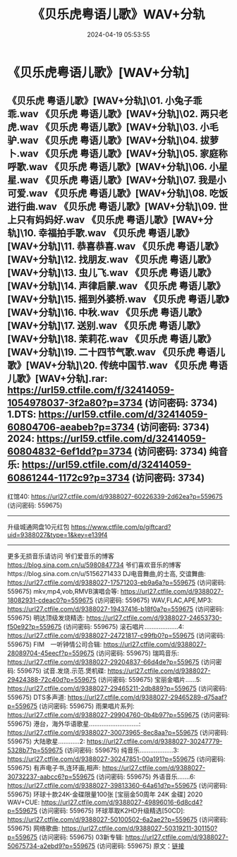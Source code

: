 ﻿---
title: 《贝乐虎粤语儿歌》WAV+分轨
date: 2024-04-19 05:53:55
categories: WAV车载音乐、镜像
tags: 华语中文
---
# 《贝乐虎粤语儿歌》[WAV+分轨]

《贝乐虎 粤语儿歌》[WAV+分轨]\01. 小兔子乖乖.wav
《贝乐虎 粤语儿歌》[WAV+分轨]\02. 两只老虎.wav
《贝乐虎 粤语儿歌》[WAV+分轨]\03. 小毛驴.wav
《贝乐虎 粤语儿歌》[WAV+分轨]\04. 拔萝卜.wav
《贝乐虎 粤语儿歌》[WAV+分轨]\05. 家庭称呼歌.wav
《贝乐虎 粤语儿歌》[WAV+分轨]\06. 小星星.wav
《贝乐虎 粤语儿歌》[WAV+分轨]\07. 我是小可爱.wav
《贝乐虎 粤语儿歌》[WAV+分轨]\08. 吃饭进行曲.wav
《贝乐虎 粤语儿歌》[WAV+分轨]\09. 世上只有妈妈好.wav
《贝乐虎 粤语儿歌》[WAV+分轨]\10. 幸福拍手歌.wav
《贝乐虎 粤语儿歌》[WAV+分轨]\11. 恭喜恭喜.wav
《贝乐虎 粤语儿歌》[WAV+分轨]\12. 找朋友.wav
《贝乐虎 粤语儿歌》[WAV+分轨]\13. 虫儿飞.wav
《贝乐虎 粤语儿歌》[WAV+分轨]\14. 声律启蒙.wav
《贝乐虎 粤语儿歌》[WAV+分轨]\15. 摇到外婆桥.wav
《贝乐虎 粤语儿歌》[WAV+分轨]\16. 中秋.wav
《贝乐虎 粤语儿歌》[WAV+分轨]\17. 送别.wav
《贝乐虎 粤语儿歌》[WAV+分轨]\18. 茉莉花.wav
《贝乐虎 粤语儿歌》[WAV+分轨]\19. 二十四节气歌.wav
《贝乐虎 粤语儿歌》[WAV+分轨]\20. 传统中国节.wav
《贝乐虎 粤语儿歌》[WAV+分轨].rar: https://url59.ctfile.com/f/32414059-1054978037-3f2a80?p=3734
(访问密码: 3734)
1.DTS: https://url59.ctfile.com/d/32414059-60804706-aeabeb?p=3734
(访问密码: 3734)
2024: https://url59.ctfile.com/d/32414059-60804832-6ef1dd?p=3734
(访问密码: 3734)
纯音乐: https://url59.ctfile.com/d/32414059-60861244-1172c9?p=3734
(访问密码: 3734)
-----------------------------------------------------------------------------------------
红馆40: https://url27.ctfile.com/d/9388027-60226339-2d62ea?p=559675
(访问密码: 559675)
*****************************************************
升级城通网盘10元红包 https://www.ctfile.com/p/giftcard?uid=9388027&type=1&key=e139f4
**************************
更多无损音乐请访问
爷们爱音乐的博客
https://blog.sina.com.cn/u/5980847734
爷们喜欢音乐的博客https://blog.sina.com.cn/u/5156271433
DJ电音舞曲,的士高, 交谊舞曲: https://url27.ctfile.com/d/9388027-17571203-eb9a6a?p=559675
(访问密码: 559675)
mkv,mp4,vob,RMVB演唱会等: https://url27.ctfile.com/d/9388027-18082931-cdeac0?p=559675
(访问密码: 559675)
WAV,FLAC,APE,MP3: https://url27.ctfile.com/d/9388027-19437416-b18f0a?p=559675
(访问密码: 559675)
明达顶级发烧精选: https://url27.ctfile.com/d/9388027-24653730-f50e92?p=559675
(访问密码: 559675)
滚石唱片...................4: https://url27.ctfile.com/d/9388027-24721817-c99fb0?p=559675
(访问密码: 559675)
FIM　一听钟情公司合辑: https://url27.ctfile.com/d/9388027-28089704-45eecf?p=559675
(访问密码: 559675)
瑞鸣音乐: https://url27.ctfile.com/d/9388027-29204837-66d4de?p=559675
(访问密码: 559675)
试音.发烧.示范.煲机碟: https://url27.ctfile.com/d/9388027-29424388-72c40d?p=559675
(访问密码: 559675)
宝丽金唱片......5: https://url27.ctfile.com/d/9388027-29465211-2db889?p=559675
(访问密码: 559675)
DTS多声道: https://url27.ctfile.com/d/9388027-29465289-d75aaf?p=559675
(访问密码: 559675)
雨果唱片系列: https://url27.ctfile.com/d/9388027-29904760-0b4b97?p=559675
(访问密码: 559675)
港台，海外华语歌星............................: https://url27.ctfile.com/d/9388027-30073965-8ec8aa?p=559675
(访问密码: 559675)
大陆歌星............2: https://url27.ctfile.com/d/9388027-30247779-5328b7?p=559675
(访问密码: 559675)
纯音乐...................3: https://url27.ctfile.com/d/9388027-30247851-00a191?p=559675
(访问密码: 559675)
有声电子书,连环画,相声: https://url27.ctfile.com/d/9388027-30732237-aabcc6?p=559675
(访问密码: 559675)
外语音乐.......6: https://url27.ctfile.com/d/9388027-39813360-64a61d?p=559675
(访问密码: 559675)
环球十款24K-金碟限量100张 [宝丽金50周年 24K 金碟] 2020 WAV+CUE: https://url27.ctfile.com/d/9388027-49896016-6d8cd4?p=559675
(访问密码: 559675)
环球萃取K2HD升级精选[50CD]: https://url27.ctfile.com/d/9388027-50100502-6a2ae2?p=559675
(访问密码: 559675)
网络歌曲: https://url27.ctfile.com/d/9388027-50319211-301150?p=559675
(访问密码: 559675)
03新专辑: https://url27.ctfile.com/d/9388027-50675734-a2ebd9?p=559675
(访问密码: 559675)
原文：[链接](https://blog.sina.com.cn/s/blog_1647c7e7601031580.html)